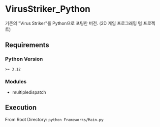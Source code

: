 # VirusStriker_Python
기존의 "Virus Striker"를 Python으로 포팅한 버전. (2D 게임 프로그래밍 텀 프로젝트)

## Requirements
### Python Version
`>= 3.12`
### Modules 
* multipledispatch

## Execution
From Root Directory:
```python Frameworks/Main.py```
